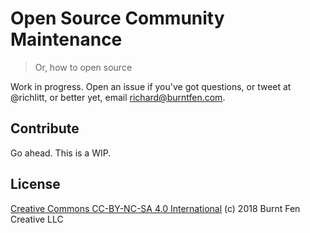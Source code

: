 # Open Source Community Maintenance

> Or, how to open source

Work in progress. Open an issue if you've got questions, or tweet at @richlitt, or better yet, email richard@burntfen.com.

## Contribute

Go ahead. This is a WIP.

## License

[Creative Commons CC-BY-NC-SA 4.0 International](https://creativecommons.org/licenses/by-nc-sa/4.0/legalcode) (c) 2018 Burnt Fen Creative LLC

